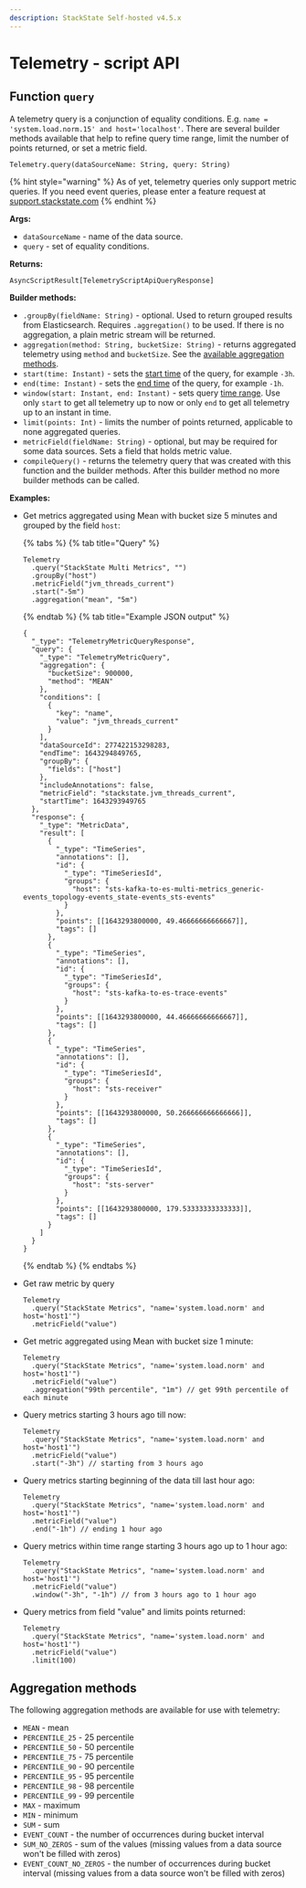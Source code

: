 ```yaml
---
description: StackState Self-hosted v4.5.x
---
```


# Telemetry - script API

## Function `query`

A telemetry query is a conjunction of equality conditions. E.g. `name = 'system.load.norm.15' and host='localhost'`. There are several builder methods available that help to refine query time range, limit the number of points returned, or set a metric field.

```text
Telemetry.query(dataSourceName: String, query: String)
```

{% hint style="warning" %}
As of yet, telemetry queries only support metric queries. If you need event queries, please enter a feature request at [support.stackstate.com](https://support.stackstate.com)
{% endhint %}

**Args:**

* `dataSourceName` - name of the data source.
* `query` - set of equality conditions.

**Returns:**

`AsyncScriptResult[TelemetryScriptApiQueryResponse]`

**Builder methods:**

* `.groupBy(fieldName: String)` - optional. Used to return grouped results from Elasticsearch. Requires `.aggregation()` to be used. If there is no aggregation, a plain metric stream will be returned.
* `aggregation(method: String, bucketSize: String)` - returns aggregated telemetry using `method` and `bucketSize`. See the [available aggregation methods](telemetry.md#aggregation-methods).
* `start(time: Instant)` - sets the [start time](time.md) of the query, for example `-3h`.
* `end(time: Instant)` - sets the [end time](time.md) of the query, for example `-1h`.
* `window(start: Instant, end: Instant)` - sets query [time range](time.md). Use only `start` to get all telemetry up to now or only `end` to get all telemetry up to an instant in time.
* `limit(points: Int)` - limits the number of points returned, applicable to none aggregated queries.
* `metricField(fieldName: String)` - optional, but may be required for some data sources. Sets a field that holds metric value. 
* `compileQuery()` - returns the telemetry query that was created with this function and the builder methods. After this builder method no more builder methods can be called.

**Examples:**

* Get metrics aggregated using Mean with bucket size 5 minutes and grouped by the field `host`: 
  
  {% tabs %}
  {% tab title="Query" %}
  ```text
  Telemetry
    .query("StackState Multi Metrics", "")
    .groupBy("host")
    .metricField("jvm_threads_current")
    .start("-5m")
    .aggregation("mean", "5m")
  ```
  {% endtab %}
  {% tab title="Example JSON output" %}
  ```text
  {
    "_type": "TelemetryMetricQueryResponse",
    "query": {
      "_type": "TelemetryMetricQuery",
      "aggregation": {
        "bucketSize": 900000,
        "method": "MEAN"
      },
      "conditions": [
        {
          "key": "name",
          "value": "jvm_threads_current"
        }
      ],
      "dataSourceId": 277422153298283,
      "endTime": 1643294849765,
      "groupBy": {
        "fields": ["host"]
      },
      "includeAnnotations": false,
      "metricField": "stackstate.jvm_threads_current",
      "startTime": 1643293949765
    },
    "response": {
      "_type": "MetricData",
      "result": [
        {
          "_type": "TimeSeries",
          "annotations": [],
          "id": {
            "_type": "TimeSeriesId",
            "groups": {
              "host": "sts-kafka-to-es-multi-metrics_generic-events_topology-events_state-events_sts-events"
            }
          },
          "points": [[1643293800000, 49.46666666666667]],
          "tags": []
        },
        {
          "_type": "TimeSeries",
          "annotations": [],
          "id": {
            "_type": "TimeSeriesId",
            "groups": {
              "host": "sts-kafka-to-es-trace-events"
            }
          },
          "points": [[1643293800000, 44.46666666666667]],
          "tags": []
        },
        {
          "_type": "TimeSeries",
          "annotations": [],
          "id": {
            "_type": "TimeSeriesId",
            "groups": {
              "host": "sts-receiver"
            }
          },
          "points": [[1643293800000, 50.266666666666666]],
          "tags": []
        },
        {
          "_type": "TimeSeries",
          "annotations": [],
          "id": {
            "_type": "TimeSeriesId",
            "groups": {
              "host": "sts-server"
            }
          },
          "points": [[1643293800000, 179.53333333333333]],
          "tags": []
        }
      ]
    }
  }
  ```
  {% endtab %}
  {% endtabs %}

* Get raw metric by query

  ```text
  Telemetry
    .query("StackState Metrics", "name='system.load.norm' and host='host1'")
    .metricField("value")
  ```

* Get metric aggregated using Mean with bucket size 1 minute:

  ```text
  Telemetry
    .query("StackState Metrics", "name='system.load.norm' and host='host1'")
    .metricField("value")
    .aggregation("99th percentile", "1m") // get 99th percentile of each minute
  ```

* Query metrics starting 3 hours ago till now:

  ```text
  Telemetry
    .query("StackState Metrics", "name='system.load.norm' and host='host1'")
    .metricField("value")
    .start("-3h") // starting from 3 hours ago
  ```

* Query metrics starting beginning of the data till last hour ago:

  ```text
  Telemetry
    .query("StackState Metrics", "name='system.load.norm' and host='host1'")
    .metricField("value")
    .end("-1h") // ending 1 hour ago
  ```

* Query metrics within time range starting 3 hours ago up to 1 hour ago:

  ```text
  Telemetry
    .query("StackState Metrics", "name='system.load.norm' and host='host1'")
    .metricField("value")
    .window("-3h", "-1h") // from 3 hours ago to 1 hour ago
  ```

* Query metrics from field "value" and limits points returned:

  ```text
  Telemetry
    .query("StackState Metrics", "name='system.load.norm' and host='host1'")
    .metricField("value")
    .limit(100)
  ```

## Aggregation methods

The following aggregation methods are available for use with telemetry:

* `MEAN` - mean
* `PERCENTILE_25` - 25 percentile
* `PERCENTILE_50` - 50 percentile
* `PERCENTILE_75` - 75 percentile
* `PERCENTILE_90` - 90 percentile
* `PERCENTILE_95` - 95 percentile
* `PERCENTILE_98` - 98 percentile
* `PERCENTILE_99` - 99 percentile
* `MAX` - maximum
* `MIN` - minimum
* `SUM` - sum
* `EVENT_COUNT` - the number of occurrences during bucket interval
* `SUM_NO_ZEROS` - sum of the values \(missing values from a data source won't be filled with zeros\)
* `EVENT_COUNT_NO_ZEROS` - the number of occurrences during bucket interval \(missing values from a data source won't be filled with zeros\)

